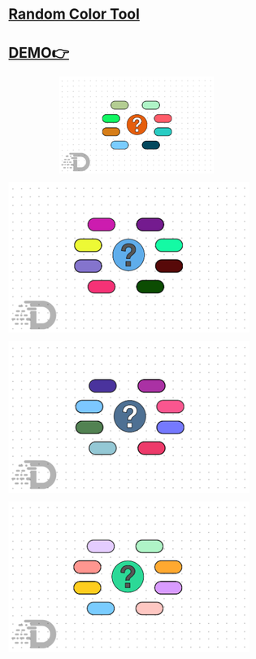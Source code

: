 # [Random Color Tool](https://vuvietduc.com/cong-cu-chon-mau-ngau-nhien-random-color-tool/)
# [DEMO👉](https://vuvietduc.com/cong-cu-chon-mau-ngau-nhien-random-color-tool/)
<div style="margin: 0 100px;">
<p align="center">


<img src="./Public/Img/Random%20color%20tool.jpg" />
<p>
</div>
<div style="margin-right: 30px;">
<p align="center">

<img src="./Public/Img/random%20color%20dum.jpg" />
<p>
</div>


<div style="margin-right: 30px;">
<p align="center">


<img src="./Public/Img/random%20color%20masterial.jpg" />
<p>
</div>


<div style="margin-right: 30px;">
<p align="center">


<img src="./Public/Img/Random%20color%20Pastel.jpg" />
<p>
</div>


